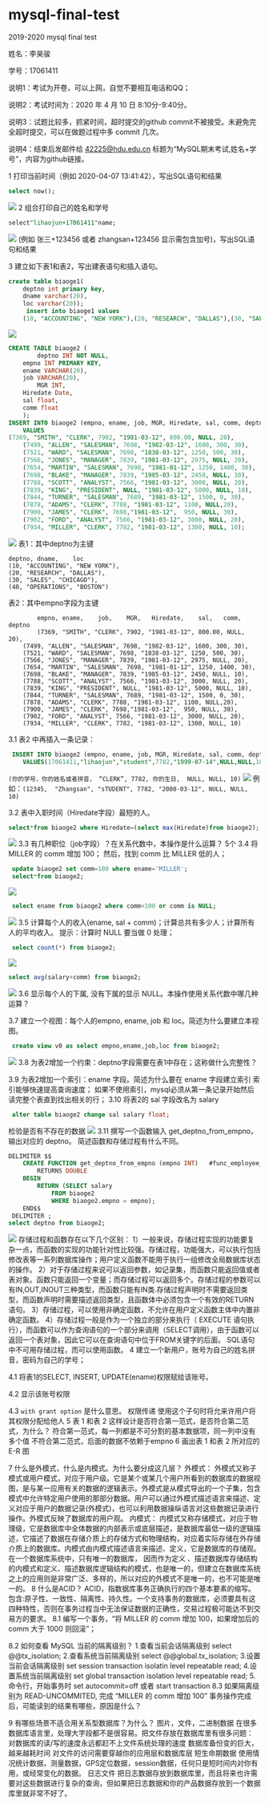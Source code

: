 # mysql-final-test

2019-2020 mysql final test

姓名：李昊骏

学号：17061411

说明1：考试为开卷，可以上网，自觉不要相互电话和QQ；

说明2：考试时间为：2020 年 4 月 10 日 8:10分-9:40分。

说明3：试题比较多，抓紧时间，超时提交的github commit不被接受。未避免完全超时提交，可以在做题过程中多 commit 几次。

说明4：结束后发邮件给 42225@hdu.edu.cn 标题为“MySQL期末考试,姓名+学号”，内容为github链接。


1 打印当前时间（例如 2020-04-07 13:41:42），写出SQL语句和结果
```SQL
select now();
```
![](https://github.com/chimpanzee123/mysql-final-test/blob/master/1...png?raw=true)
2 组合打印自己的姓名和学号
```SQL
select"lihaojun+17061411"name;
```
![](https://github.com/chimpanzee123/mysql-final-test/blob/master/2...png?raw=true)
(例如 张三+123456 或者 zhangsan+123456 显示需包含加号)，写出SQL语句和结果

3 建立如下表1和表2，写出建表语句和插入语句。
```SQL
create table biaoge1(
    deptno int primary key,
    dname varchar(20),
    loc varchar(20));
     insert into biaoge1 values
    (10, "ACCOUNTING", "NEW YORK"),(20, "RESEARCH", "DALLAS"),(30, "SALES", "CHICAGO"),(40, "OPERATIONS", "BOSTON");
```
![](https://github.com/chimpanzee123/mysql-final-test/blob/master/3..1.png?raw=true)
```SQL
CREATE TABLE biaoge2 (	
    	deptno INT NOT NULL,
	empno INT PRIMARY KEY,
	ename VARCHAR(20),
	job VARCHAR(20),
    	MGR INT,
	Hiredate Date,
	sal float,
	comm float
	);
INSERT INTO biaoge2 (empno, ename, job, MGR, Hiredate, sal, comm, deptno) 
	VALUES
(7369, "SMITH", "CLERK", 7902, "1981-03-12", 800.00, NULL, 20),
	(7499, "ALLEN", "SALESMAN", 7698, "1982-03-12", 1600, 300, 30),
	(7521, "WARD", "SALESMAN", 7698, "1838-03-12", 1250, 500, 30),
	(7566, "JONES", "MANAGER", 7839, "1981-03-12", 2975, NULL, 20),
	(7654, "MARTIN", "SALESMAN", 7698, "1981-01-12", 1250, 1400, 30),
	(7698, "BLAKE", "MANAGER", 7839, "1985-03-12", 2450, NULL, 10),
	(7788, "SCOTT", "ANALYST", 7566, "1981-03-12", 3000, NULL, 20),
	(7839, "KING", "PRESIDENT", NULL, "1981-03-12", 5000, NULL, 10),
	(7844, "TURNER", "SALESMAN", 7689, "1981-03-12", 1500, 0, 30),
	(7878, "ADAMS", "CLERK", 7788, "1981-03-12", 1100, NULL,20),
	(7900, "JAMES", "CLERK", 7698,"1981-03-12",  950, NULL, 30),
	(7902, "FORD", "ANALYST", 7566, "1981-03-12", 3000, NULL, 20),
	(7934, "MILLER", "CLERK", 7782, "1981-03-12", 1300, NULL, 10);
```
![](https://github.com/chimpanzee123/mysql-final-test/blob/master/3..2.png?raw=true)
表1：其中deptno为主键
```
deptno, dname,    loc
(10, "ACCOUNTING", "NEW YORK"),
(20, "RESEARCH", "DALLAS"),
(30, "SALES", "CHICAGO"),
(40, "OPERATIONS", "BOSTON")
```

表2：其中empno字段为主键
```
        empno, ename,    job,    MGR,   Hiredate,    sal,   comm, deptno
        (7369, "SMITH", "CLERK", 7902, "1981-03-12", 800.00, NULL, 20),
	(7499, "ALLEN", "SALESMAN", 7698, "1982-03-12", 1600, 300, 30),
	(7521, "WARD", "SALESMAN", 7698, "1838-03-12", 1250, 500, 30),
	(7566, "JONES", "MANAGER", 7839, "1981-03-12", 2975, NULL, 20),
	(7654, "MARTIN", "SALESMAN", 7698, "1981-01-12", 1250, 1400, 30),
	(7698, "BLAKE", "MANAGER", 7839, "1985-03-12", 2450, NULL, 10),
	(7788, "SCOTT", "ANALYST", 7566, "1981-03-12", 3000, NULL, 20),
	(7839, "KING", "PRESIDENT", NULL, "1981-03-12", 5000, NULL, 10),
	(7844, "TURNER", "SALESMAN", 7689, "1981-03-12", 1500, 0, 30),
	(7878, "ADAMS", "CLERK", 7788, "1981-03-12", 1100, NULL,20),
	(7900, "JAMES", "CLERK", 7698,"1981-03-12",  950, NULL, 30),
	(7902, "FORD", "ANALYST", 7566, "1981-03-12", 3000, NULL, 20),
	(7934, "MILLER", "CLERK", 7782, "1981-03-12", 1300, NULL, 10)
```

3.1 表2 中再插入一条记录：
```SQL
 INSERT INTO biaoge2 (empno, ename, job, MGR, Hiredate, sal, comm, deptno)
    VALUES(17061411,"lihaojun","student",7782,"1999-07-14",NULL,NULL,10);
```
`(你的学号，你的姓名或者拼音， “CLERK”, 7782, 你的生日,  NULL, NULL, 10)`
 ![](https://github.com/chimpanzee123/mysql-final-test/blob/master/3.1.png?raw=true)
例如：`(12345,  "Zhangsan", "sTUDENT", 7782, "2000-03-12", NULL, NULL, 10)`

3.2 表中入职时间（Hiredate字段）最短的人。
```SQL
select*from biaoge2 where Hiredate=(select max(Hiredate)from biaoge2);
```
![](https://github.com/chimpanzee123/mysql-final-test/blob/master/3.2.png?raw=true)
3.3 有几种职位（job字段）？在关系代数中，本操作是什么运算？
5个
3.4 将 MILLER 的 comm 增加 100； 然后，找到 comm 比 MILLER 低的人；
```SQL
 update biaoge2 set comm=100 where ename='MILLER';
 select*from biaoge2;
```
![](https://github.com/chimpanzee123/mysql-final-test/blob/master/3.4.png?raw=true)
```SQL
 select ename from biaoge2 where comm<100 or comm is NULL;
```
![](https://github.com/chimpanzee123/mysql-final-test/blob/master/3.4.2.png?raw=true)
3.5 计算每个人的收入(ename, sal + comm)；计算总共有多少人；计算所有人的平均收入。 提示：计算时 NULL 要当做 0 处理； 
```SQL
 select count(*) from biaoge2;
```
![](https://github.com/chimpanzee123/mysql-final-test/blob/master/3.5.2.png?raw=true)

```SQL
select avg(salary+comm) from biaoge2;
```
![](https://github.com/chimpanzee123/mysql-final-test/blob/master/3.5.3.png?raw=true)
3.6 显示每个人的下属, 没有下属的显示 NULL。本操作使用关系代数中哪几种运算？

3.7 建立一个视图：每个人的empno, ename, job 和 loc。简述为什么要建立本视图。
```SQL
 create view v0 as select empno,ename,job,loc from biaoge2;
```
![](https://github.com/chimpanzee123/mysql-final-test/blob/master/3.7.png?raw=true)
3.8 为表2增加一个约束：deptno字段需要在表1中存在；这称做什么完整性？

3.9 为表2增加一个索引：ename 字段。简述为什么要在 ename 字段建立索引
索引能够快速提高查询速度；
如果不使用索引，mysql必须从第一条记录开始然后读完整个表直到找出相关的行；
3.10 将表2的 sal 字段改名为 salary
```SQL
 alter table biaoge2 change sal salary float;
```

检验是否有不存在的数据
![](https://github.com/chimpanzee123/mysql-final-test/blob/master/3.10.png?raw=true)
3.11 撰写一个函数输入 get_deptno_from_empno， 输出对应的 deptno。 简述函数和存储过程有什么不同。
```SQL
DELIMITER $$
    CREATE FUNCTION get_deptno_from_empno (empno INT)   #func_employee_sal表示所要创建的存储过程名字
        RETURNS DOUBLE
    BEGIN
        RETURN (SELECT salary 
            FROM biaoge2 
            WHERE biaoge2.empno = empno);
    END$$
 DELIMITER ;
select deptno from biaoge2;
```
![](https://github.com/chimpanzee123/mysql-final-test/blob/master/3.11.png?raw=true)
存储过程和函数存在以下几个区别： 
1）一般来说，存储过程实现的功能要复杂一点，而函数的实现的功能针对性比较强。存储过程，功能强大，可以执行包括修改表等一系列数据库操作；用户定义函数不能用于执行一组修改全局数据库状态的操作。 
2）对于存储过程来说可以返回参数，如记录集，而函数只能返回值或者表对象。函数只能返回一个变量；而存储过程可以返回多个。存储过程的参数可以有IN,OUT,INOUT三种类型，而函数只能有IN类.存储过程声明时不需要返回类型，而函数声明时需要描述返回类型，且函数体中必须包含一个有效的RETURN语句。 
3）存储过程，可以使用非确定函数，不允许在用户定义函数主体中内置非确定函数。 
4）存储过程一般是作为一个独立的部分来执行（ EXECUTE 语句执行），而函数可以作为查询语句的一个部分来调用（SELECT调用），由于函数可以返回一个表对象，因此它可以在查询语句中位于FROM关键字的后面。 SQL语句中不可用存储过程，而可以使用函数。
4 建立一个新用户，账号为自己的姓名拼音，密码为自己的学号；

4.1 将表1的SELECT, INSERT, UPDATE(ename)权限赋给该账号。

4.2 显示该账号权限

4.3 `with grant option` 是什么意思。
权限传递
使用这个子句时将允来许用户将其权限分配给他人
5 表 1 和表 2 这样设计是否符合第一范式，是否符合第二范式，为什么？
符合第一范式，每一列都是不可分割的基本数据项，同一列中没有多个值
不符合第二范式，后面的数据不依赖于empno
6 画出表 1 和表 2 所对应的 E-R 图

7 什么是外模式，什么是内模式。为什么要分成这几层？
外模式：
外模式又称子模式或用户模式，对应于用户级。它是某个或某几个用户所看到的数据库的数据视图，是与某一应用有关的数据的逻辑表示。外模式是从模式导出的一个子集，包含模式中允许特定用户使用的那部分数据。用户可以通过外模式描述语言来描述、定义对应于用户的数据记录(外模式)，也可以利用数据操纵语言对这些数据记录进行操作。外模式反映了数据库的用户观。
内模式：
内模式又称存储模式，对应于物理级，它是数据库中全体数据的内部表示或底层描述，是数据库最低一级的逻辑描述，它描述了数据在存储介质上的存储方式和物理结构，对应着实际存储在外存储介质上的数据库。内模式由内模式描述语言来描述、定义，它是数据库的存储观。
在一个数据库系统中，只有唯一的数据库， 因而作为定义 、描述数据库存储结构的内模式和定义、描述数据库逻辑结构的模式，也是唯一的，但建立在数据库系统之上的应用则是非常广泛、多样的，所以对应的外模式不是唯一的，也不可能是唯一的。
8 什么是ACID？
ACID，指数据库事务正确执行的四个基本要素的缩写。包含:原子性、一致性、隔离性、持久性。一个支持事务的数据库，必须要具有这四种特性，否则在事务过程当中无法保证数据的正确性，交易过程极可能达不到交易方的要求。
8.1 编写一个事务，“将 MILLER 的 comm 增加 100，如果增加后的 comm 大于 1000 则回滚”；

8.2 如何查看 MySQL 当前的隔离级别？
1.查看当前会话隔离级别
select @@tx_isolation;
2.查看系统当前隔离级别
select @@global.tx_isolation;
3.设置当前会话隔离级别
set session transaction isolatin level repeatable read;
4.设置系统当前隔离级别
set global transaction isolation level repeatable read;
5.命令行，开始事务时
set autocommit=off 或者 start transaction
8.3 如果隔离级别为 READ-UNCOMMITED, 完成 “MILLER 的 comm 增加 100” 事务操作完成后，可能读到的结果有哪些，原因是什么？

9 有哪些场景不适合用关系型数据库？为什么？
图片，文件，二进制数据
在很多数据库语言里，处理大字段都不是很容易。把文件存放在数据库里有很多问题：
对数据库的读/写的速度永远都赶不上文件系统处理的速度
数据库备份变的巨大，越来越耗时间
对文件的访问需要穿越你的应用层和数据库层
短生命期数据
使用情况统计数据，测量数据，GPS定位数据，session数据，任何只是短时间内对你有用，或经常变化的数据。
日志文件
把日志数据存放到数据库里，而且将来也许需要对这些数据进行复杂的查询，但如果把日志数据和你的产品数据存放到一个数据库里就非常不好了。
